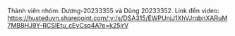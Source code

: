 Thành viên nhóm: Dương-20233355 và Dũng 20233352.
Link đến video: https://husteduvn.sharepoint.com/:v:/s/DSA315/EWPUnjJ1XhVJrqbnXARuM7MB8HJ9Y-RCSlEtu_cEyCsq4A?e=k25jrV
